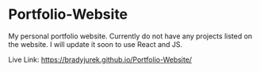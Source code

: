 # Portfolio-Website

My personal portfolio website. Currently do not have any projects listed on the website. I will update it soon to use React and JS. 

Live Link: https://bradyjurek.github.io/Portfolio-Website/

